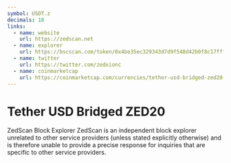 ```yaml
---
symbol: USDT.z
decimals: 18
links:
  - name: website
    url: https://zedscan.net
  - name: explorer
    url: https://bscscan.com/token/0x4be35ec329343d7d9f548d42b0f8c17fffe07db4
  - name: twitter
    url: https://twitter.com/zedxionc
  - name: coinmarketcap
    url: https://coinmarketcap.com/currencies/tether-usd-bridged-zed20-usdt/
---
```


# Tether USD Bridged ZED20

ZedScan Block Explorer ZedScan is an independent block explorer unrelated to other service providers (unless stated explicitly otherwise) and is therefore unable to provide a precise response for inquiries that are specific to other service providers.
